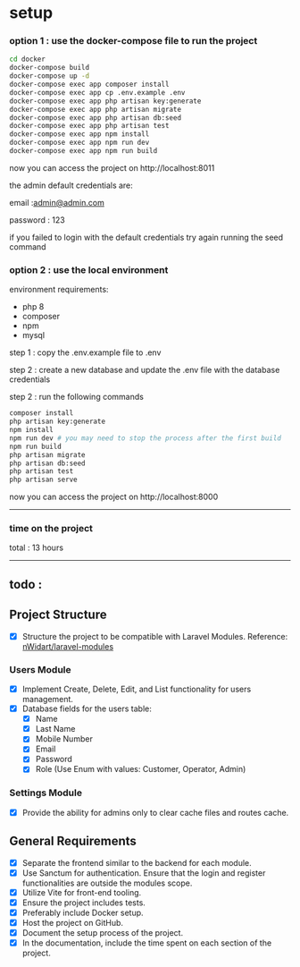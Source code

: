 # setup

### option 1 : use the docker-compose file to run the project
```bash
cd docker
docker-compose build
docker-compose up -d
docker-compose exec app composer install
docker-compose exec app cp .env.example .env
docker-compose exec app php artisan key:generate
docker-compose exec app php artisan migrate
docker-compose exec app php artisan db:seed
docker-compose exec app php artisan test
docker-compose exec app npm install
docker-compose exec app npm run dev
docker-compose exec app npm run build
```
now you can access the project on http://localhost:8011

the admin default credentials are:

email :admin@admin.com 

password : 123

if you failed to login with the default credentials try again running the seed command

### option 2 : use the local environment
environment requirements:
- php 8
- composer
- npm
- mysql

step 1 :
copy the .env.example file to .env

step 2 : 
create a new database and update the .env file with the database credentials

step 2 : 
run the following commands
```bash
composer install
php artisan key:generate
npm install
npm run dev # you may need to stop the process after the first build 
npm run build
php artisan migrate
php artisan db:seed
php artisan test
php artisan serve
```
now you can access the project on http://localhost:8000

----
### time on the project
total : 13 hours

---

## todo :

## Project Structure
- [x] Structure the project to be compatible with Laravel Modules. Reference: [nWidart/laravel-modules](https://github.com/nWidart/laravel-modules)


### Users Module
- [x] Implement Create, Delete, Edit, and List functionality for users management.
- [x] Database fields for the users table:
    - [x] Name
    - [x] Last Name
    - [X] Mobile Number
    - [x] Email
    - [x] Password
    - [x] Role (Use Enum with values: Customer, Operator, Admin)

### Settings Module
- [x] Provide the ability for admins only to clear cache files and routes cache.

## General Requirements

- [x] Separate the frontend similar to the backend for each module.
- [x] Use Sanctum for authentication. Ensure that the login and register functionalities are outside the modules scope.
- [x] Utilize Vite for front-end tooling.
- [x] Ensure the project includes tests.
- [x] Preferably include Docker setup.
- [x] Host the project on GitHub.
- [x] Document the setup process of the project.
- [x] In the documentation, include the time spent on each section of the project.
